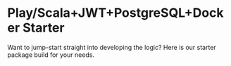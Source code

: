# Play/Scala+JWT+PostgreSQL+Docker Starter

Want to jump-start straight into developing the logic? Here is our starter package build for your needs. 

